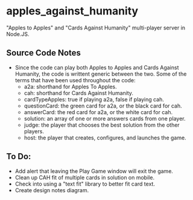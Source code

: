 # apples_against_humanity
"Apples to Apples" and "Cards Against Humanity" multi-player server in Node.JS.

## Source Code Notes
- Since the code can play both Apples to Apples and Cards Against Humanity,
the code is writtent generic between the two.  Some of the terms that have
been used throughout the code:
    - a2a: shorthand for Apples To Apples.
    - cah: shorthand for Cards Against Humanity.
    - cardTypeApples: true if playing a2a, false if playing cah.
    - questionCard: the green card for a2a, or the black card for cah.
    - answerCard: the red card for a2a, or the white card for cah.
    - solution: an array of one or more answers cards from one player.
    - judge: the player that chooses the best solution from the other players.
    - host: the player that creates, configures, and launches the game.

## To Do:
- Add alert that leaving the Play Game window will exit the game.
- Clean up CAH fit of multiple cards in solution on mobile.
- Check into using a "text fit" library to better fit card text.
- Create design notes diagram.
